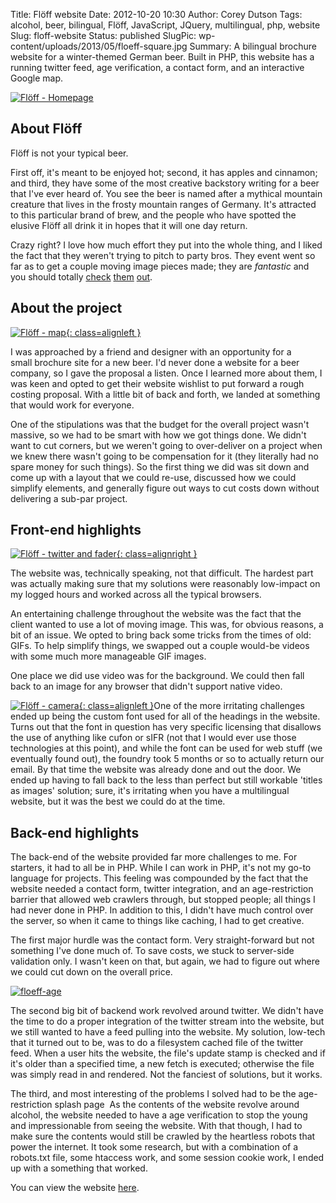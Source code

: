 Title: Flöff website
Date: 2012-10-20 10:30
Author: Corey Dutson
Tags: alcohol, beer, bilingual, Flöff, JavaScript, JQuery, multilingual, php, website
Slug: floff-website
Status: published
SlugPic: wp-content/uploads/2013/05/floeff-square.jpg
Summary: A bilingual brochure website for a winter-themed German beer. Built in PHP, this website has a running twitter feed, age verification, a contact form, and an interactive Google map.


[![Flöff -
Homepage](http://wallofscribbles.com/wp-content/uploads/2013/05/floeff-home.jpg)](http://wallofscribbles.com/wp-content/uploads/2013/05/floeff-home.jpg)

About Flöff
-----------

Flöff is not your typical beer.

First off, it's meant to be enjoyed hot; second, it has apples and
cinnamon; and third, they have some of the most creative backstory
writing for a beer that I've ever heard of. You see the beer is named
after a mythical mountain creature that lives in the frosty mountain
ranges of Germany. It's attracted to this particular brand of brew, and
the people who have spotted the elusive Flöff all drink it in hopes that
it will one day return.

Crazy right? I love how much effort they put into the whole thing, and I
liked the fact that they weren't trying to pitch to party bros. They
event went so far as to get a couple moving image pieces made; they are
*fantastic* and you should totally
[check](http://vimeo.com/51590559 "Vimeo - Flöff Brewer")
[them](http://vimeo.com/51677458 "Vimeo - Flöff Look-alike")
[out](http://vimeo.com/52325591 "Vimeo - Flöff Lover").

About the project
-----------------

[![Flöff -
map](http://wallofscribbles.com/wp-content/uploads/2013/05/floeff-map-410x262.jpg){: class=alignleft }](http://wallofscribbles.com/wp-content/uploads/2013/05/floeff-map.jpg)

I was approached by a friend and designer with an opportunity for a
small brochure site for a new beer. I'd never done a website for a beer
company, so I gave the proposal a listen. Once I learned more about
them, I was keen and opted to get their website wishlist to put forward
a rough costing proposal. With a little bit of back and forth, we landed
at something that would work for everyone.

One of the stipulations was that the budget for the overall project
wasn't massive, so we had to be smart with how we got things done. We
didn't want to cut corners, but we weren't going to over-deliver on a
project when we knew there wasn't going to be compensation for it (they
literally had no spare money for such things). So the first thing we did
was sit down and come up with a layout that we could re-use, discussed
how we could simplify elements, and generally figure out ways to cut
costs down without delivering a sub-par project.

Front-end highlights
--------------------

[![Flöff - twitter and
fader](http://wallofscribbles.com/wp-content/uploads/2013/05/floeff-lower-410x262.jpg){: class=alignright }](http://wallofscribbles.com/wp-content/uploads/2013/05/floeff-lower.jpg)

The website was, technically speaking, not that difficult. The hardest
part was actually making sure that my solutions were reasonably
low-impact on my logged hours and worked across all the typical
browsers.

An entertaining challenge throughout the website was the fact that the
client wanted to use a lot of moving image. This was, for obvious
reasons, a bit of an issue. We opted to bring back some tricks from the
times of old: GIFs. To help simplify things, we swapped out a couple
would-be videos with some much more manageable GIF images.

One place we did use video was for the background. We could then fall
back to an image for any browser that didn't support native video.

[![Flöff -
camera](http://wallofscribbles.com/wp-content/uploads/2013/05/floeff-cam-410x262.jpg){: class=alignleft }](http://wallofscribbles.com/wp-content/uploads/2013/05/floeff-cam.jpg)One
of the more irritating challenges ended up being the custom font used
for all of the headings in the website. Turns out that the font in
question has very specific licensing that disallows the use of anything
like cufon or sIFR (not that I would ever use those technologies at this
point), and while the font can be used for web stuff (we eventually
found out), the foundry took 5 months or so to actually return our
email. By that time the website was already done and out the door. We
ended up having to fall back to the less than perfect but still workable
'titles as images' solution; sure, it's irritating when you have a
multilingual website, but it was the best we could do at the time.

Back-end highlights
-------------------

The back-end of the website provided far more challenges to me. For
starters, it had to all be in PHP. While I can work in PHP, it's not my
go-to language for projects. This feeling was compounded by the fact
that the website needed a contact form, twitter integration, and an
age-restriction barrier that allowed web crawlers through, but stopped
people; all things I had never done in PHP. In addition to this, I
didn't have much control over the server, so when it came to things like
caching, I had to get creative.

The first major hurdle was the contact form. Very straight-forward but
not something I've done much of. To save costs, we stuck to server-side
validation only. I wasn't keen on that, but again, we had to figure out
where we could cut down on the overall price.

[![floeff-age](http://wallofscribbles.com/wp-content/uploads/2013/05/floeff-age.jpg)](http://wallofscribbles.com/wp-content/uploads/2013/05/floeff-age.jpg)

The second big bit of backend work revolved around twitter. We didn't
have the time to do a proper integration of the twitter stream into the
website, but we still wanted to have a feed pulling into the website. My
solution, low-tech that it turned out to be, was to do a filesystem
cached file of the twitter feed. When a user hits the website, the
file's update stamp is checked and if it's older than a specified time,
a new fetch is executed; otherwise the file was simply read in and
rendered. Not the fanciest of solutions, but it works.

The third, and most interesting of the problems I solved had to be the
age-restriction splash page  As the contents of the website revolve
around alcohol, the website needed to have a age verification to stop
the young and impressionable from seeing the website. With that though,
I had to make sure the contents would still be crawled by the heartless
robots that power the internet. It took some research, but with a
combination of a robots.txt file, some htaccess work, and some session
cookie work, I ended up with a something that worked.

You can view the website
[here](http://www.floeff.de/ "Here's to the Flöff; the elusive, magical beast that inspired our brew. ").
